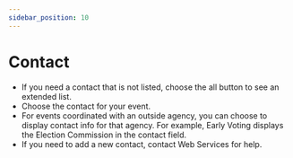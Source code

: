 ```yaml
---
sidebar_position: 10
---
```


# Contact

-	If you need a contact that is not listed, choose the all button to see an extended list.
-	Choose the contact for your event.
-	For events coordinated with an outside agency, you can choose to display contact info for that agency. For example, Early Voting displays the Election Commission in the contact field.
-	If you need to add a new contact, contact Web Services for help.
